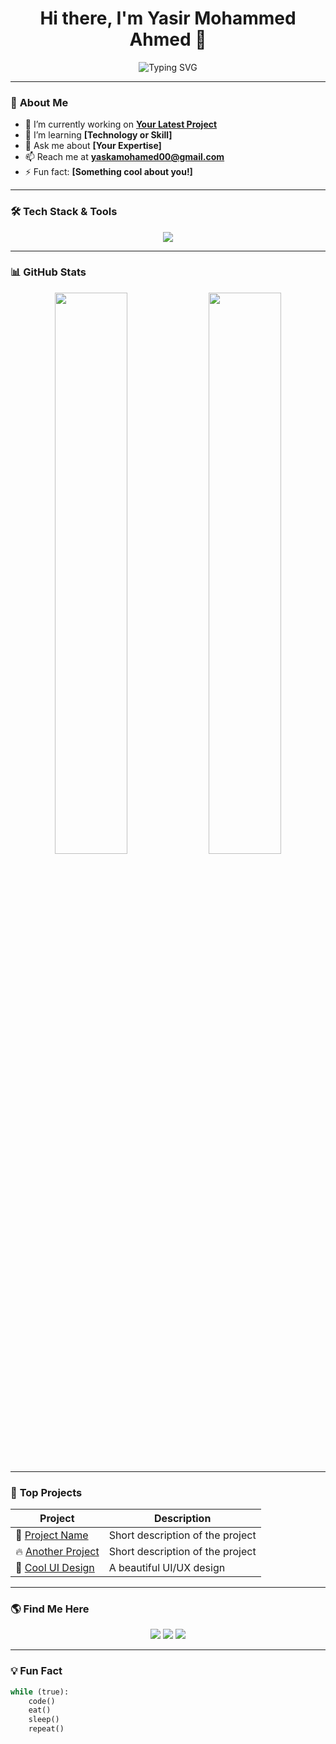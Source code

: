<h1 align="center">Hi there, I'm Yasir Mohammed Ahmed 👋</h1>

<p align="center">
  <img src="https://readme-typing-svg.herokuapp.com?font=Fira+Code&duration=4000&pause=1000&color=36BCF7&center=true&vCenter=true&width=435&lines=Passionate+Developer+%F0%9F%9A%80;Open+Source+Contributor;Lifelong+Learner+%E2%9C%A8" alt="Typing SVG">
</p>

---

### 🌟 **About Me**
- 🔭 I’m currently working on **[Your Latest Project](https://github.com/your-username/your-project)**
- 🌱 I’m learning **[Technology or Skill]**
- 💬 Ask me about **[Your Expertise]**
- 📫 Reach me at **[yaskamohamed00@gmail.com](mailto:yaskamohamed00@gmail.com)**
- ⚡ Fun fact: **[Something cool about you!]**

---

### 🛠️ **Tech Stack & Tools**
<p align="center">
  <img src="https://skillicons.dev/icons?i=html,css,js,react,nodejs,python,java,github,git,figma,docker" />
</p>

---

### 📊 **GitHub Stats**
<p align="center">
  <img width="48%" src="https://github-readme-stats.vercel.app/api?username=your-username&show_icons=true&theme=radical" />
  <img width="48%" src="https://github-readme-streak-stats.herokuapp.com/?user=your-username&theme=radical" />
</p>

---

### 📌 **Top Projects**
| Project | Description |
|---------|-------------|
| 🚀 [Project Name](https://github.com/your-username/project-name) | Short description of the project |
| 🔥 [Another Project](https://github.com/your-username/another-project) | Short description of the project |
| 🎨 [Cool UI Design](https://github.com/your-username/ui-project) | A beautiful UI/UX design |

---

### 🌎 **Find Me Here**
<p align="center">
  <a href="https://linkedin.com/in/yourprofile"><img src="https://img.shields.io/badge/LinkedIn-%230077B5.svg?&style=for-the-badge&logo=linkedin&logoColor=white" /></a>
  <a href="https://twitter.com/yourhandle"><img src="https://img.shields.io/badge/Twitter-%231DA1F2.svg?&style=for-the-badge&logo=twitter&logoColor=white" /></a>
  <a href="https://your-website.com"><img src="https://img.shields.io/badge/Website-%23000000.svg?&style=for-the-badge&logo=google-chrome&logoColor=white" /></a>
</p>

---

### 💡 **Fun Fact**
```python
while (true):
    code()
    eat()
    sleep()
    repeat()

